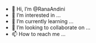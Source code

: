 - 👋 Hi, I’m @RanaAndini
- 👀 I’m interested in ...
- 🌱 I’m currently learning ...
- 💞️ I’m looking to collaborate on ...
- 📫 How to reach me ...

<!---
RanaAndini/RanaAndini is a ✨ special ✨ repository because its `README.md` (this file) appears on your GitHub profile.
You can click the Preview link to take a look at your changes.
--->
